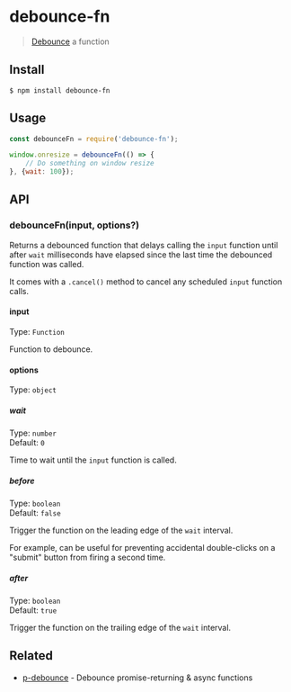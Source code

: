 # debounce-fn

> [Debounce](https://davidwalsh.name/javascript-debounce-function) a function

## Install

```
$ npm install debounce-fn
```

## Usage

```js
const debounceFn = require('debounce-fn');

window.onresize = debounceFn(() => {
	// Do something on window resize
}, {wait: 100});
```

## API

### debounceFn(input, options?)

Returns a debounced function that delays calling the `input` function until after `wait` milliseconds have elapsed since the last time the debounced function was called.

It comes with a `.cancel()` method to cancel any scheduled `input` function calls.

#### input

Type: `Function`

Function to debounce.

#### options

Type: `object`

##### wait

Type: `number`\
Default: `0`

Time to wait until the `input` function is called.

##### before

Type: `boolean`\
Default: `false`

Trigger the function on the leading edge of the `wait` interval.

For example, can be useful for preventing accidental double-clicks on a "submit" button from firing a second time.

##### after

Type: `boolean`\
Default: `true`

Trigger the function on the trailing edge of the `wait` interval.

## Related

- [p-debounce](https://github.com/sindresorhus/p-debounce) - Debounce promise-returning & async functions
